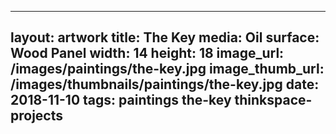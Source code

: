 
---
layout: artwork
title: The Key
media: Oil
surface: Wood Panel
width: 14
height: 18
image_url: /images/paintings/the-key.jpg
image_thumb_url: /images/thumbnails/paintings/the-key.jpg
date:   2018-11-10
tags: paintings the-key thinkspace-projects
---

